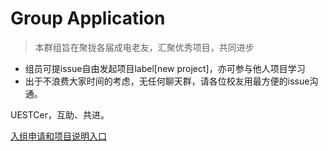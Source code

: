 Group Application
===========

> 本群组旨在聚拢各届成电老友，汇聚优秀项目，共同进步

- 组员可提issue自由发起项目label[new project]，亦可参与他人项目学习
- 出于不浪费大家时间的考虑，无任何聊天群，请各位校友用最方便的issue沟通。

UESTCer，互助、共进。

[入组申请和项目说明入口](https://github.com/uestcer/application/issues)
